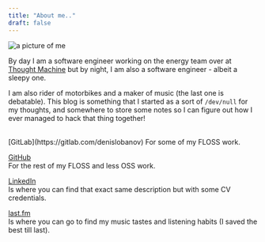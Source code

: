 ```yaml
---
title: "About me.."
draft: false
---
```


![a picture of me](/images/profile.jpg#center-round)
</br>

By day I am a software engineer working on the energy team over at [Thought
Machine](https://thoughtmachine.net/) but by night, I am also a software
engineer - albeit a sleepy one.

<!--more-->
I am also rider of motorbikes and a maker of music (the last one is debatable).
This blog is something that I started as a sort of `/dev/null` for my thoughts,
and somewhere to store some notes so I can figure out how I ever managed to hack
that thing together!

</br>
[GitLab](https://gitlab.com/denislobanov)
For some of my FLOSS work.

[GitHub](https://github.com/denislobanov)  
For the rest of my FLOSS and less OSS work.

[LinkedIn](https://www.linkedin.com/in/lobanovdenis)  
Is where you can find that exact same description but with some CV credentials.

[last.fm](https://www.last.fm/user/movsb)  
Is where you can go to find my music tastes and listening habits (I saved the
best till last).

